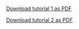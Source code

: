 [Download tutorial 1 as PDF](https://github.com/davidpomerenke/tutorials/raw/main/logic/presentation1.pdf)

[Download tutorial 2 as PDF](https://github.com/davidpomerenke/tutorials/raw/main/logic/presentation2.pdf)
